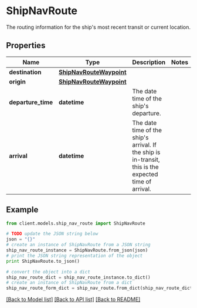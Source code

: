 # ShipNavRoute

The routing information for the ship's most recent transit or current location.

## Properties

Name | Type | Description | Notes
------------ | ------------- | ------------- | -------------
**destination** | [**ShipNavRouteWaypoint**](ShipNavRouteWaypoint.md) |  | 
**origin** | [**ShipNavRouteWaypoint**](ShipNavRouteWaypoint.md) |  | 
**departure_time** | **datetime** | The date time of the ship&#39;s departure. | 
**arrival** | **datetime** | The date time of the ship&#39;s arrival. If the ship is in-transit, this is the expected time of arrival. | 

## Example

```python
from client.models.ship_nav_route import ShipNavRoute

# TODO update the JSON string below
json = "{}"
# create an instance of ShipNavRoute from a JSON string
ship_nav_route_instance = ShipNavRoute.from_json(json)
# print the JSON string representation of the object
print ShipNavRoute.to_json()

# convert the object into a dict
ship_nav_route_dict = ship_nav_route_instance.to_dict()
# create an instance of ShipNavRoute from a dict
ship_nav_route_form_dict = ship_nav_route.from_dict(ship_nav_route_dict)
```
[[Back to Model list]](../README.md#documentation-for-models) [[Back to API list]](../README.md#documentation-for-api-endpoints) [[Back to README]](../README.md)


